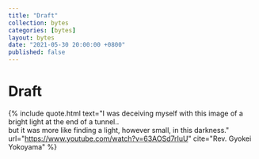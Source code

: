 ```yaml
---
title: "Draft"
collection: bytes
categories: [bytes]
layout: bytes
date: "2021-05-30 20:00:00 +0800"
published: false
---
```


# Draft

{% include quote.html 
  text="I was deceiving myself with this image of a bright light at the end of a tunnel..<br/>but it was more like finding a light, however small, in this darkness." 
  url="https://www.youtube.com/watch?v=63AOSd7rIuU" 
  cite="Rev. Gyokei Yokoyama"
  %}

